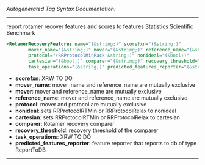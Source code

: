 <!-- THIS IS AN AUTOGENERATED FILE: Don't edit it directly, instead change the schema definition in the code itself. -->

_Autogenerated Tag Syntax Documentation:_

---
report rotamer recover features and scores to features Statistics Scientific Benchmark

```xml
<RotamerRecoveryFeatures name="(&string;)" scorefxn="(&string;)"
        mover_name="(&string;)" mover="(&string;)" reference_name="(&string;)"
        protocol="(RRProtocolMinPack &string;)" nonideal="(&bool;)"
        cartesian="(&bool;)" comparer="(&string;)" recovery_threshold="(&bool;)"
        task_operations="(&string;)" predicted_features_reporter="(&string;)" />
```

-   **scorefxn**: XRW TO DO
-   **mover_name**: mover_name and reference_name are mutually exclusive
-   **mover**: mover and reference_name are mutually exclusive
-   **reference_name**: mover and reference_name are mutually exclusive
-   **protocol**: mover and protocol are mutually exclusive
-   **nonideal**: sets RRProtocolRTMin or RRProtocolRelax to nonideal
-   **cartesian**: sets RRProtocolRTMin or RRProtocolRelax to cartesian
-   **comparer**: Rotamer recovery comparer
-   **recovery_threshold**: recovery threshold of the comparer
-   **task_operations**: XRW TO DO
-   **predicted_features_reporter**: feature reporter that reports to db of type ReportToDB

---
